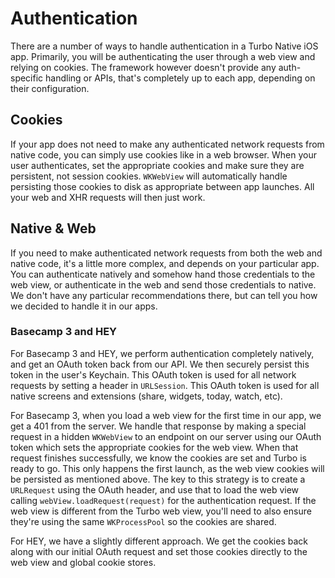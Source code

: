 # Authentication
There are a number of ways to handle authentication in a Turbo Native iOS app. Primarily, you will be authenticating the user through a web view and relying on cookies. The framework however doesn't provide any auth-specific handling or APIs, that's completely up to each app, depending on their configuration.

## Cookies
If your app does not need to make any authenticated network requests from native code, you can simply use cookies like in a web browser. When your user authenticates, set the appropriate cookies and make sure they are persistent, not session cookies. `WKWebView` will automatically handle persisting those cookies to disk as appropriate between app launches. All your web and XHR requests will then just work.

## Native & Web
If you need to make authenticated network requests from both the web and native code, it's a little more complex, and depends on your particular app. You can authenticate natively and somehow hand those credentials to the web view, or authenticate in the web and send those credentials to native. We don't have any particular recommendations there, but can tell you how we decided to handle it in our apps.

### Basecamp 3 and HEY
For Basecamp 3 and HEY, we perform authentication completely natively, and get an OAuth token back from our API. We then securely persist this token in the user's Keychain. This OAuth token is used for all network requests by setting a header in `URLSession`. This OAuth token is used for all native screens and extensions (share, widgets, today, watch, etc).

For Basecamp 3, when you load a web view for the first time in our app, we get a 401 from the server. We handle that response by making a special request in a hidden `WKWebView` to an endpoint on our server using our OAuth token which sets the appropriate cookies for the web view. When that request finishes successfully, we know the cookies are set and Turbo is ready to go. This only happens the first launch, as the web view cookies will be persisted as mentioned above. The key to this strategy is to create a `URLRequest` using the OAuth header, and use that to load the web view calling `webView.loadRequest(request)` for the authentication request. If the web view is different from the Turbo web view, you'll need to also ensure they're using the same `WKProcessPool` so the cookies are shared.

For HEY, we have a slightly different approach. We get the cookies back along with our initial OAuth request and set those cookies directly to the web view and global cookie stores.
